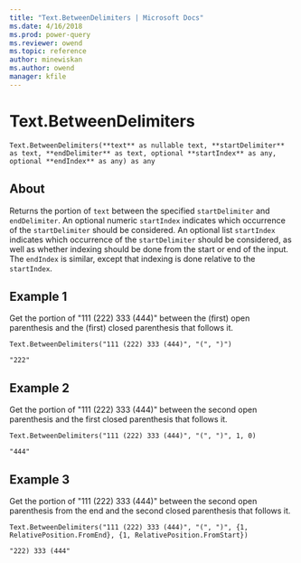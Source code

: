 ```yaml
---
title: "Text.BetweenDelimiters | Microsoft Docs"
ms.date: 4/16/2018
ms.prod: power-query
ms.reviewer: owend
ms.topic: reference
author: minewiskan
ms.author: owend
manager: kfile
---
```

# Text.BetweenDelimiters
`Text.BetweenDelimiters(**text** as nullable text, **startDelimiter** as text, **endDelimiter** as text, optional **startIndex** as any, optional **endIndex** as any) as any`

## About
Returns the portion of `text` between the specified `startDelimiter` and `endDelimiter`. An optional numeric `startIndex` indicates which occurrence of the `startDelimiter` should be considered. An optional list `startIndex` indicates which occurrence of the `startDelimiter` should be considered, as well as whether indexing should be done from the start or end of the input. The `endIndex` is similar, except that indexing is done relative to the `startIndex`.

## Example 1
Get the portion of "111 (222) 333 (444)" between the (first) open parenthesis and the (first) closed parenthesis that follows it.

`Text.BetweenDelimiters("111 (222) 333 (444)", "(", ")")`

`"222"`

## Example 2
Get the portion of "111 (222) 333 (444)" between the second open parenthesis and the first closed parenthesis that follows it.

`Text.BetweenDelimiters("111 (222) 333 (444)", "(", ")", 1, 0)`

`"444"`

## Example 3
Get the portion of "111 (222) 333 (444)" between the second open parenthesis from the end and the second closed parenthesis that follows it.

`Text.BetweenDelimiters("111 (222) 333 (444)", "(", ")", {1, RelativePosition.FromEnd}, {1, RelativePosition.FromStart})`

`"222) 333 (444"`

  
